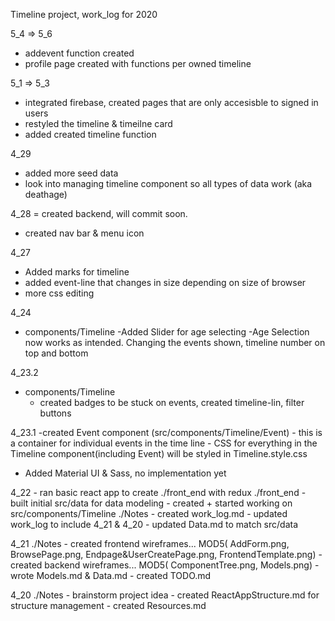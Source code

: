 Timeline project, work_log for 2020 

5_4 => 5_6
- addevent function created
- profile page created with functions per owned timeline
  <!--! make details a popup & add hover effect for each event  -->
  <!-- ! make profile page publication icon change depending on status from (global) to (private) -->



5_1 => 5_3
- integrated firebase, created pages that are only accesisble to signed in users
- restyled the timeline & timeilne card
- added created timeline function
  <!-- ! need to make add event function (Done) -->



4_29
  - added more seed data
  - look into managing timeline component so all types of data work (aka deathage)

4_28
  = created backend, will commit soon.
  - created nav bar & menu icon


4_27
  - Added marks for timeline
  - added event-line that changes in size depending on size of browser
  - more css editing 
  

4_24
  - components/Timeline
    -Added Slider for age selecting
    -Age Selection now works as intended. Changing the events shown, timeline number on top and bottom
     <!--! Add marks for the timeline(DONE) & align event with each mark(DONE)   -->

4_23.2
  - components/Timeline
    - created badges to be stuck on events, created timeline-lin, filter buttons 
  <!-- ! group buttons together(DONE), major/minor(DONE) , personal, world/country/city -->


4_23.1
  -created Event component (src/components/Timeline/Event)
    - this is a container for individual events in the time line
    - CSS for everything in the Timeline component(including Event) will be styled in Timeline.style.css
  - Added Material UI & Sass, no implementation yet


4_22
    - ran basic react app to create ./front_end with redux
    ./front_end
        - built initial src/data for data modeling
        - created + started working on src/components/Timeline
    ./Notes
      - created work_log.md
        - updated work_log to include 4_21 & 4_20
      - updated Data.md to match src/data

4_21
    ./Notes
      - created frontend wireframes... MOD5( AddForm.png, BrowsePage.png, Endpage&UserCreatePage.png, FrontendTemplate.png)
      - created backend wireframes... MOD5( ComponentTree.png, Models.png)
      - wrote Models.md & Data.md
      - created TODO.md

4_20
    ./Notes
      - brainstorm project idea
      - created ReactAppStructure.md for structure management
      - created Resources.md